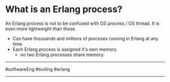 # What is an Erlang process?
An Erlang process is not to be confused with OS process / OS thread. It is even more lightweight than those.
- Can have thousands and millions of proceses running in Erlang at any time.
- Each Erlang process is assigned it's own memory.
	- no two Erlang processes share memory.
	

---

#softwareEng #tooling #erlang

___